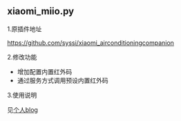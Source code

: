 ## xiaomi_miio.py ##

1.原插件地址

https://github.com/syssi/xiaomi_airconditioningcompanion

2.修改功能
  - 增加配置内置红外码
  - 通过服务方式调用预设内置红外码
  
3.使用说明

  见[个人blog](https://ljr.im/2018/10/26/ha-plugin-·-change-bolian-rm-and-airconditioning-partner-infrared-function/)
